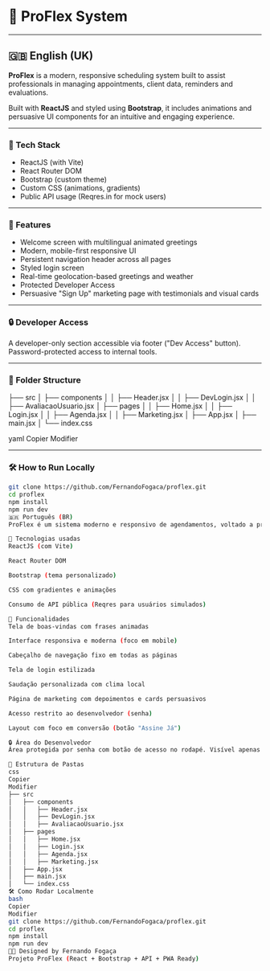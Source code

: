 # 📘 ProFlex System

---

## 🇬🇧 English (UK)

**ProFlex** is a modern, responsive scheduling system built to assist professionals in managing appointments, client data, reminders and evaluations.

Built with **ReactJS** and styled using **Bootstrap**, it includes animations and persuasive UI components for an intuitive and engaging experience.

---

### 🔧 Tech Stack
- ReactJS (with Vite)
- React Router DOM
- Bootstrap (custom theme)
- Custom CSS (animations, gradients)
- Public API usage (Reqres.in for mock users)

---

### 🚀 Features
- Welcome screen with multilingual animated greetings
- Modern, mobile-first responsive UI
- Persistent navigation header across all pages
- Styled login screen
- Real-time geolocation-based greetings and weather
- Protected Developer Access
- Persuasive "Sign Up" marketing page with testimonials and visual cards

---

### 🔒 Developer Access
A developer-only section accessible via footer ("Dev Access" button). Password-protected access to internal tools.

---

### 📂 Folder Structure
├── src
│ ├── components
│ │ ├── Header.jsx
│ │ ├── DevLogin.jsx
│ │ ├── AvaliacaoUsuario.jsx
│ ├── pages
│ │ ├── Home.jsx
│ │ ├── Login.jsx
│ │ ├── Agenda.jsx
│ │ ├── Marketing.jsx
│ ├── App.jsx
│ ├── main.jsx
│ └── index.css

yaml
Copier
Modifier

---

### 🛠️ How to Run Locally
```bash
git clone https://github.com/FernandoFogaca/proflex.git
cd proflex
npm install
npm run dev
🇧🇷 Português (BR)
ProFlex é um sistema moderno e responsivo de agendamentos, voltado a profissionais como fisioterapeutas, médicos, veterinários, petshops e autônomos. Ele ajuda a organizar compromissos, clientes, lembretes e avaliações em um só lugar.

🔧 Tecnologias usadas
ReactJS (com Vite)

React Router DOM

Bootstrap (tema personalizado)

CSS com gradientes e animações

Consumo de API pública (Reqres para usuários simulados)

🚀 Funcionalidades
Tela de boas-vindas com frases animadas

Interface responsiva e moderna (foco em mobile)

Cabeçalho de navegação fixo em todas as páginas

Tela de login estilizada

Saudação personalizada com clima local

Página de marketing com depoimentos e cards persuasivos

Acesso restrito ao desenvolvedor (senha)

Layout com foco em conversão (botão "Assine Já")

🔒 Área do Desenvolvedor
Área protegida por senha com botão de acesso no rodapé. Visível apenas para quem sabe o caminho.

📂 Estrutura de Pastas
css
Copier
Modifier
├── src
│   ├── components
│   │   ├── Header.jsx
│   │   ├── DevLogin.jsx
│   │   ├── AvaliacaoUsuario.jsx
│   ├── pages
│   │   ├── Home.jsx
│   │   ├── Login.jsx
│   │   ├── Agenda.jsx
│   │   ├── Marketing.jsx
│   ├── App.jsx
│   ├── main.jsx
│   └── index.css
🛠️ Como Rodar Localmente
bash
Copier
Modifier
git clone https://github.com/FernandoFogaca/proflex.git
cd proflex
npm install
npm run dev
👨‍💻 Designed by Fernando Fogaça
Projeto ProFlex (React + Bootstrap + API + PWA Ready)




